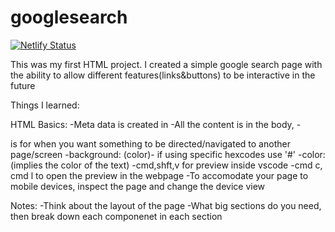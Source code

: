 # googlesearch
[![Netlify Status](https://api.netlify.com/api/v1/badges/88b7a26b-a39c-49b1-be42-8f8864c16728/deploy-status)](https://app.netlify.com/sites/gentle-crumble-93ef00/deploys)

This was my first HTML project. I created a simple google search page with the ability to allow different features(links&buttons) to be interactive in the future

Things I learned:

HTML Basics:
-Meta data is created in <head><head/>
-All the content is in the body, <body><body/>
-<nav><nav/> is for when you want something to be directed/navigated to another page/screen
-background: (color)- if using specific hexcodes use '#'
-color: (implies the color of the text)
-cmd,shft,v for preview inside vscode
-cmd c, cmd l to open the preview in the webpage
-To accomodate your page to mobile devices, inspect the page and change the device view



Notes: 
-Think about the layout of the page
-What big sections do you need, then break down each componenet in each section
